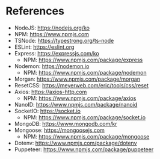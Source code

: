 # References

- NodeJS: https://nodejs.org/ko
- NPM: https://www.npmjs.com
- TSNode: https://typestrong.org/ts-node
- ESLint: https://eslint.org
- Express: https://expressjs.com/ko
  - NPM: https://www.npmjs.com/package/express
- Nodemon: https://nodemon.io
  - NPM: https://www.npmjs.com/package/nodemon
- Morgan: https://www.npmjs.com/package/morgan
- ResetCSS: https://meyerweb.com/eric/tools/css/reset
- Axios: https://axios-http.com
  - NPM: https://www.npmjs.com/package/axios
- NanoID: https://www.npmjs.com/package/nanoid
- SocketIO: https://socket.io
  - NPM: https://www.npmjs.com/package/socket.io
- MongoDB: https://www.mongodb.com/kr
- Mongoose: https://mongoosejs.com
  - NPM: https://www.npmjs.com/package/mongoose
- Dotenv: https://www.npmjs.com/package/dotenv
- Puppeteer: https://www.npmjs.com/package/puppeteer
